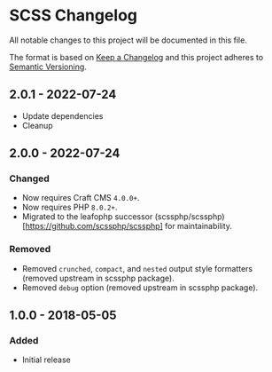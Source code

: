 # SCSS Changelog

All notable changes to this project will be documented in this file.

The format is based on [Keep a Changelog](http://keepachangelog.com/) and this project adheres to [Semantic Versioning](http://semver.org/).

## 2.0.1 - 2022-07-24

- Update dependencies
- Cleanup

## 2.0.0 - 2022-07-24

### Changed

- Now requires Craft CMS `4.0.0+`.
- Now requires PHP `8.0.2+`.
- Migrated to the leafophp successor (scssphp/scssphp)[https://github.com/scssphp/scssphp] for maintainability.

### Removed

- Removed `crunched`, `compact`, and `nested` output style formatters (removed upstream in scssphp package).
- Removed `debug` option (removed upstream in scssphp package).

## 1.0.0 - 2018-05-05

### Added

- Initial release
